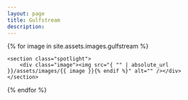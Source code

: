 ```yaml
---
layout: page
title: Gulfstream
description: 
---
```

{% for image in site.assets.images.gulfstream %}

	<section class="spotlight">
		<div class="image"><img src="{ "" | absolute_url }}/assets/images/{{ image }}{% endif %}" alt="" /></div>
	</section>
{% endfor %}
